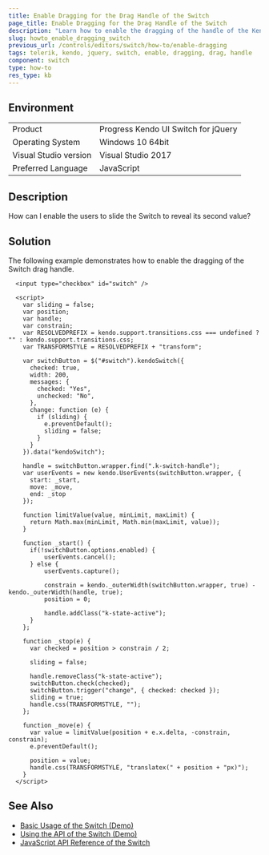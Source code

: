 ```yaml
---
title: Enable Dragging for the Drag Handle of the Switch
page_title: Enable Dragging for the Drag Handle of the Switch
description: "Learn how to enable the dragging of the handle of the Kendo UI for jQuery Switch."
slug: howto_enable_dragging_switch
previous_url: /controls/editors/switch/how-to/enable-dragging
tags: telerik, kendo, jquery, switch, enable, dragging, drag, handle
component: switch
type: how-to
res_type: kb
---
```


## Environment

<table>
 <tr>
  <td>Product</td>
  <td>Progress Kendo UI Switch for jQuery</td>
 </tr>
 <tr>
  <td>Operating System</td>
  <td>Windows 10 64bit</td>
 </tr>
 <tr>
  <td>Visual Studio version</td>
  <td>Visual Studio 2017</td>
 </tr>
 <tr>
  <td>Preferred Language</td>
  <td>JavaScript</td>
 </tr>
</table>

## Description

How can I enable the users to slide the Switch to reveal its second value?

## Solution

The following example demonstrates how to enable the dragging of the Switch drag handle.

```dojo
  <input type="checkbox" id="switch" />

  <script>
    var sliding = false;
    var position;
    var handle;
    var constrain;
    var RESOLVEDPREFIX = kendo.support.transitions.css === undefined ? "" : kendo.support.transitions.css;
    var TRANSFORMSTYLE = RESOLVEDPREFIX + "transform";

    var switchButton = $("#switch").kendoSwitch({
      checked: true,
      width: 200,
      messages: {
        checked: "Yes",
        unchecked: "No",
      },
      change: function (e) {
        if (sliding) {
          e.preventDefault();
          sliding = false;
        }
      }
    }).data("kendoSwitch");

    handle = switchButton.wrapper.find(".k-switch-handle");
    var userEvents = new kendo.UserEvents(switchButton.wrapper, {
      start: _start,
      move: _move,
      end: _stop
    });

    function limitValue(value, minLimit, maxLimit) {
      return Math.max(minLimit, Math.min(maxLimit, value));
    }

    function _start() {
      if(!switchButton.options.enabled) {
          userEvents.cancel();
      } else {
          userEvents.capture();

          constrain = kendo._outerWidth(switchButton.wrapper, true) - kendo._outerWidth(handle, true);
          position = 0;

          handle.addClass("k-state-active");
      }
    };

    function _stop(e) {
      var checked = position > constrain / 2;

      sliding = false;

      handle.removeClass("k-state-active");
      switchButton.check(checked);
      switchButton.trigger("change", { checked: checked });
      sliding = true;
      handle.css(TRANSFORMSTYLE, "");
    };

    function _move(e) {
      var value = limitValue(position + e.x.delta, -constrain, constrain);
      e.preventDefault();

      position = value;
      handle.css(TRANSFORMSTYLE, "translatex(" + position + "px)");
    }
  </script>
```

## See Also

* [Basic Usage of the Switch (Demo)](https://demos.telerik.com/kendo-ui/switch/index)
* [Using the API of the Switch (Demo)](https://demos.telerik.com/kendo-ui/switch/api)
* [JavaScript API Reference of the Switch](/api/javascript/ui/switch)

